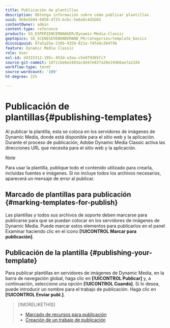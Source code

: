 ```yaml
---
title: Publicación de plantillas
description: Obtenga información sobre cómo publicar plantillas.
uuid: 9b8e5b94-6958-4725-bcbc-5e6a9c4d1b02
contentOwner: admin
content-type: reference
products: SG_EXPERIENCEMANAGER/Dynamic-Media-Classic
geptopics: SG_SCENESEVENONDEMAND_PK/categories/template_basics
discoiquuid: 87a5a25e-210b-4359-821a-7dfe8c304f9b
feature: Dynamic Media Classic
role: User
exl-id: d4315312-195c-453d-a3aa-c5e9f9365fc7
source-git-commit: 1d71cbe6e2493ac8d47e837a20e194b6ae7a22d4
workflow-type: tm+mt
source-wordcount: '169'
ht-degree: 22%

---
```


# Publicación de plantillas{#publishing-templates}

Al publicar la plantilla, esta se coloca en los servidores de imágenes de Dynamic Media, donde está disponible para el sitio web y la aplicación. Durante el proceso de publicación, Adobe Dynamic Media Classic activa las direcciones URL que necesita para el sitio web y la aplicación.

>[!NOTE]
>
>Para usar la plantilla, publique todo el contenido utilizado para crearla, incluidas fuentes e imágenes. Si no incluye todos los archivos necesarios, aparecerá un mensaje de error al publicar.

## Marcado de plantillas para publicación {#marking-templates-for-publish}

Las plantillas y todos sus archivos de soporte deben marcarse para publicarse para que se puedan colocar en los servidores de imágenes de Dynamic Media. Puede marcar estos elementos para publicarlos en el panel Examinar haciendo clic en el icono **[!UICONTROL Marcar para publicación]**.

## Publicación de la plantilla {#publishing-your-template}

Para publicar plantillas en servidores de imágenes de Dynamic Media, en la barra de navegación global, haga clic en **[!UICONTROL Publicar]** y, a continuación, seleccione una opción **[!UICONTROL Cuando]**. Si lo desea, puede introducir un nombre para el trabajo de publicación. Haga clic en **[!UICONTROL Enviar publ.]**.

>[!MORELIKETHIS]
>
>* [Marcado de recursos para publicación](publishing-files.md#publish_after_uploading)
>* [Creación de un trabajo de publicación](publishing-files.md#creating_a_publish_job)

